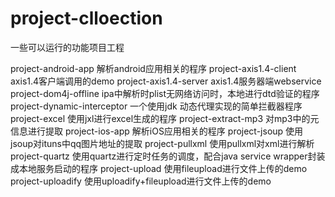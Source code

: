 project-clloection
==================

一些可以运行的功能项目工程

project-android-app 		解析android应用相关的程序
project-axis1.4-client		axis1.4客户端调用的demo
project-axis1.4-server		axis1.4服务器端webservice
project-dom4j-offline		ipa中解析时plist无网络访问时，本地进行dtd验证的程序
project-dynamic-interceptor	一个使用jdk 动态代理实现的简单拦截器程序
project-excel				使用jxl进行excel生成的程序
project-extract-mp3			对mp3中的元信息进行提取
project-ios-app				解析iOS应用相关的程序
project-jsoup				使用jsoup对ituns中qq图片地址的提取
project-pullxml				使用pullxml对xml进行解析
project-quartz				使用quartz进行定时任务的调度，配合java service wrapper封装成本地服务启动的程序
project-upload				使用fileupload进行文件上传的demo
project-uploadify			使用uploadify+fileupload进行文件上传的demo
